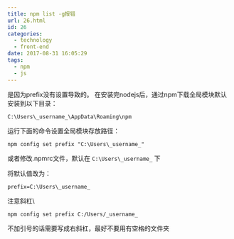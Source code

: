 ```yaml
---
title: npm list -g报错
url: 26.html
id: 26
categories:
  - technology
  - front-end
date: 2017-08-31 16:05:29
tags:
  - npm
  - js
---
```


是因为prefix没有设置导致的。
在安装完nodejs后，通过npm下载全局模块默认安装到以下目录：
```
C:\Users\_username_\AppData\Roaming\npm
```

运行下面的命令设置全局模块存放路径：
```
npm config set prefix "C:\Users\_username_"
```


或者修改.npmrc文件，默认在 `C:\Users\_username_` 下

将默认值改为： 
```
prefix=C:\Users\_username_ 
```
注意斜杠\ 
```
npm config set prefix C:/Users/_username_
```
不加引号的话需要写成右斜杠，最好不要用有空格的文件夹